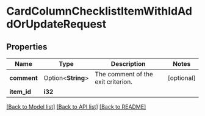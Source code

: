 # CardColumnChecklistItemWithIdAddOrUpdateRequest

## Properties

Name | Type | Description | Notes
------------ | ------------- | ------------- | -------------
**comment** | Option<**String**> | The comment of the exit criterion. | [optional]
**item_id** | **i32** |  | 

[[Back to Model list]](../README.md#documentation-for-models) [[Back to API list]](../README.md#documentation-for-api-endpoints) [[Back to README]](../README.md)


